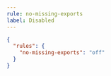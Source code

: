 ```yaml
---
rule: no-missing-exports
label: Disabled
---
```


```json title="smoker.config.json"
{
  "rules": {
    "no-missing-exports": "off"
  }
}
```
